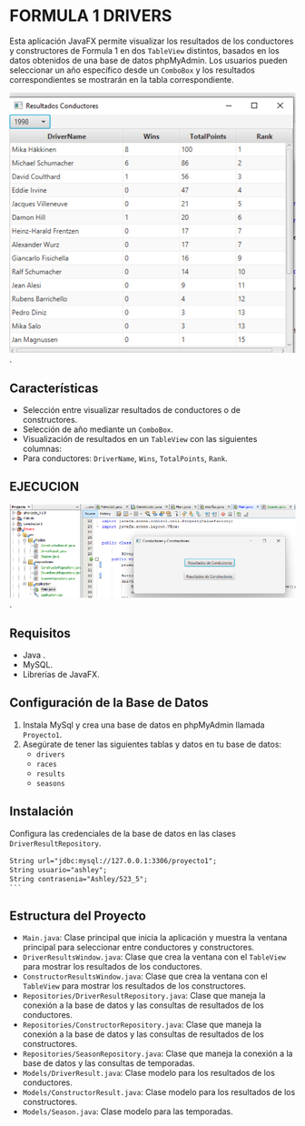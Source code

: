 # FORMULA 1 DRIVERS 

Esta aplicación JavaFX permite visualizar los resultados de los conductores y constructores de Formula 1 en dos `TableView` distintos, basados en los datos obtenidos de una base de datos phpMyAdmin. Los usuarios pueden seleccionar un año específico desde un `ComboBox` y los resultados correspondientes se mostrarán en la tabla correspondiente.

![Captura 2](conductores.png).

## Características

- Selección entre visualizar resultados de conductores o de constructores.
- Selección de año mediante un `ComboBox`.
- Visualización de resultados en un `TableView` con las siguientes columnas:
- Para conductores: `DriverName`, `Wins`, `TotalPoints`, `Rank`.
## EJECUCION
![Captura 1](Menu1.png).

## Requisitos
- Java .
- MySQL.
- Librerías de JavaFX.

## Configuración de la Base de Datos

1. Instala MySql y crea una base de datos en phpMyAdmin  llamada `Proyecto1`.
2. Asegúrate de tener las siguientes tablas y datos en tu base de datos:
    - `drivers`
    - `races`
    - `results`
    - `seasons`
## Instalación
Configura las credenciales de la base de datos en las clases `DriverResultRepository`.

    String url="jdbc:mysql://127.0.0.1:3306/proyecto1";
    String usuario="ashley";
    String contrasenia="Ashley/523_5";
    ``` 
## Estructura del Proyecto

- `Main.java`: Clase principal que inicia la aplicación y muestra la ventana principal para seleccionar entre conductores y constructores.
- `DriverResultsWindow.java`: Clase que crea la ventana con el `TableView` para mostrar los resultados de los conductores.
- `ConstructorResultsWindow.java`: Clase que crea la ventana con el `TableView` para mostrar los resultados de los constructores.
- `Repositories/DriverResultRepository.java`: Clase que maneja la conexión a la base de datos y las consultas de resultados de los conductores.
- `Repositories/ConstructorRepository.java`: Clase que maneja la conexión a la base de datos y las consultas de resultados de los constructores.
- `Repositories/SeasonRepository.java`: Clase que maneja la conexión a la base de datos y las consultas de temporadas.
- `Models/DriverResult.java`: Clase modelo para los resultados de los conductores.
- `Models/ConstructorResult.java`: Clase modelo para los resultados de los constructores.
- `Models/Season.java`: Clase modelo para las temporadas.
